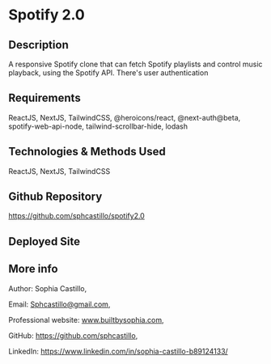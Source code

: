 # Spotify 2.0

## Description

A responsive Spotify clone that can fetch Spotify playlists and control music playback, using the Spotify API. There's user authentication 

## Requirements

ReactJS, NextJS, TailwindCSS, @heroicons/react, @next-auth@beta, spotify-web-api-node, tailwind-scrollbar-hide, lodash

## Technologies & Methods Used

ReactJS, NextJS, TailwindCSS  

## Github Repository

https://github.com/sphcastillo/spotify2.0

## Deployed Site

## More info

Author: Sophia Castillo,

Email: Sphcastillo@gmail.com,

Professional website: www.builtbysophia.com,

GitHub: https://github.com/sphcastillo,

LinkedIn: https://www.linkedin.com/in/sophia-castillo-b89124133/
